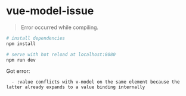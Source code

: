 # vue-model-issue

> Error occurred while compiling.

``` bash
# install dependencies
npm install

# serve with hot reload at localhost:8080
npm run dev
```

Got error:

```text
  - :value conflicts with v-model on the same element because the latter already expands to a value binding internally
```
